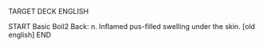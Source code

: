 TARGET DECK
ENGLISH

START
Basic
Boil2
Back: n. Inflamed pus-filled swelling under the skin. [old english]
END
